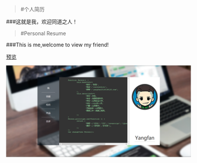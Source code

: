 
> #个人简历

###这就是我，欢迎同道之人！

> #Personal Resume

###This is me,welcome to view my friend!

[预览](https://rawgit.com/Yangfan2016/PersonalWorks/master/web-resume/index.html)

![pic](../public-pictures/me.PNG)

